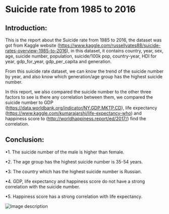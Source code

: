 # Suicide rate from 1985 to 2016

## Introduction: 

This is the report about the Suicide rate from 1985 to 2016, the dataset was got from Kaggle website (https://www.kaggle.com/russellyates88/suicide-rates-overview-1985-to-2016), in this dataset, it contains country, year, sex, age, suicide number, population, suicide/100k pop, country-year, HDI for year, gdp_for_year, gdp_per_capita and generation.

From this suicide rate dataset, we can know the trend of the suicide number by year, and also know which generation/age group has the highest suicide number.

In this report, we also compared the suicide number to the other three factors to see is there any correlation between them, we compared the suicide number to GDP (https://data.worldbank.org/indicator/NY.GDP.MKTP.CD), life expectancy (https://www.kaggle.com/kumarajarshi/life-expectancy-who) and happiness score to (http://worldhappiness.report/ed/2017/) find the correlation.

## Conclusion:

•1. The suicide number of the male is higher than female.

•2. The age group has the highest suicide number is 35-54 years.

•3. The country which has the highest suicide number is Russian.

•4. GDP, life expectancy and happiness score do not have a strong correlation with the suicide number.

•5. Happiness score has a strong correlation with life expectancy.

![Image description](featureselection-1)
